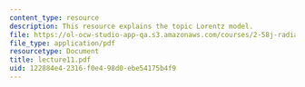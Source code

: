 ```yaml
---
content_type: resource
description: This resource explains the topic Lorentz model.
file: https://ol-ocw-studio-app-qa.s3.amazonaws.com/courses/2-58j-radiative-transfer-spring-2006/122884e42316f0e498d0ebe54175b4f9_lecture11.pdf
file_type: application/pdf
resourcetype: Document
title: lecture11.pdf
uid: 122884e4-2316-f0e4-98d0-ebe54175b4f9
---
```

